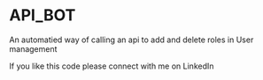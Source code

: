# API_BOT
An automatied way of calling an api to add and delete roles in User management

If you like this code please connect with me on LinkedIn
